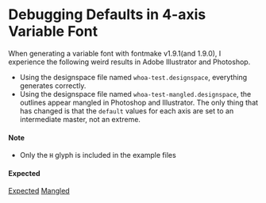 # Debugging Defaults in 4-axis Variable Font

When generating a variable font with fontmake v1.9.1(and 1.9.0), I experience the following weird results in Adobe Illustrator and Photoshop.

- Using the designspace file named `whoa-test.designspace`, everything generates correctly.
- Using the designspace file named `whoa-test-mangled.designspace`, the outlines appear mangled in Photoshop and Illustrator. The only thing that has changed is that the `default` values for each axis are set to an intermediate master, not an extreme.


#### Note
- Only the `H` glyph is included in the example files

#### Expected
[Expected](https://scribbletone.github.io/share/whoa/WHOA-Debug-Expected-1.png)
[Mangled](https://scribbletone.github.io/share/whoa/WHOA-Debug-Mangled-1.png)